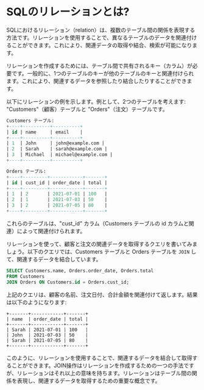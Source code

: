 # SQLのリレーションとは?
SQLにおけるリレーション（relation）は、複数のテーブル間の関係を表現する方法です。リレーションを使用することで、異なるテーブルのデータを関連付けることができます。これにより、関連データの取得や結合、検索が可能になります。

リレーションを作成するためには、テーブル間で共有されるキー（カラム）が必要です。一般的に、1つのテーブルのキーが他のテーブルのキーと関連付けられます。これにより、関連するデータを参照したり結合したりすることができます。

以下にリレーションの例を示します。例として、2つのテーブルを考えます: "Customers"（顧客）テーブルと "Orders"（注文）テーブルです。

```sql
Customers テーブル:
+----+----------+----------+
| id | name     | email    |
+----+----------+----------+
| 1  | John     | john@example.com |
| 2  | Sarah    | sarah@example.com |
| 3  | Michael  | michael@example.com |
+----+----------+----------+

Orders テーブル:
+----+---------+------------+-------+
| id | cust_id | order_date | total |
+----+---------+------------+-------+
| 1  | 2       | 2021-07-01 | 100   |
| 2  | 1       | 2021-07-03 | 50    |
| 3  | 2       | 2021-07-05 | 80    |
+----+---------+------------+-------+
```

これらのテーブルは、"cust_id" カラム（Customers テーブルの id カラムと関連）によって関連付けられます。

リレーションを使って、顧客と注文の関連データを取得するクエリを書いてみましょう。以下のクエリでは、Customers テーブルと Orders テーブルを `JOIN` して、関連するデータを結合しています。

```sql
SELECT Customers.name, Orders.order_date, Orders.total
FROM Customers
JOIN Orders ON Customers.id = Orders.cust_id;
```

上記のクエリは、顧客の名前、注文日付、合計金額を関連付けて返します。結果は以下のようになります:

```plaintext
+-------+------------+-------+
| name  | order_date | total |
+-------+------------+-------+
| Sarah | 2021-07-01 | 100   |
| John  | 2021-07-03 | 50    |
| Sarah | 2021-07-05 | 80    |
+-------+------------+-------+
```

このように、リレーションを使用することで、関連するデータを結合して取得することができます。JOIN操作はリレーションを作成するための一つの手法ですが、リレーションはそれ以上の意味を持ちます。リレーションはテーブル間の関係を表現し、関連するデータを取得するための重要な概念です。